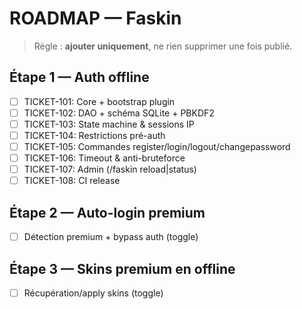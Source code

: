 # ROADMAP — Faskin
> Règle : **ajouter uniquement**, ne rien supprimer une fois publié.

## Étape 1 — Auth offline
- [ ] TICKET-101: Core + bootstrap plugin
- [ ] TICKET-102: DAO + schéma SQLite + PBKDF2
- [ ] TICKET-103: State machine & sessions IP
- [ ] TICKET-104: Restrictions pré-auth
- [ ] TICKET-105: Commandes register/login/logout/changepassword
- [ ] TICKET-106: Timeout & anti-bruteforce
- [ ] TICKET-107: Admin (/faskin reload|status)
- [ ] TICKET-108: CI release

## Étape 2 — Auto-login premium
- [ ] Détection premium + bypass auth (toggle)

## Étape 3 — Skins premium en offline
- [ ] Récupération/apply skins (toggle)
